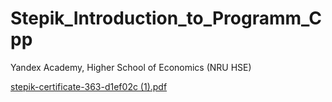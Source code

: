 # Stepik_Introduction_to_Programm_Cpp
Yandex Academy, Higher School of Economics (NRU HSE)

[stepik-certificate-363-d1ef02c (1).pdf](https://github.com/PetrZaicev/Stepik_Introduction_to_Programm_Cpp/files/8693457/stepik-certificate-363-d1ef02c.1.pdf)

